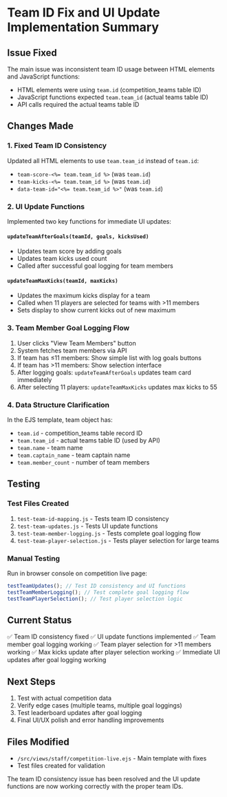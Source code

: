 # Team ID Fix and UI Update Implementation Summary

## Issue Fixed

The main issue was inconsistent team ID usage between HTML elements and JavaScript functions:

- HTML elements were using `team.id` (competition_teams table ID)
- JavaScript functions expected `team.team_id` (actual teams table ID)
- API calls required the actual teams table ID

## Changes Made

### 1. Fixed Team ID Consistency

Updated all HTML elements to use `team.team_id` instead of `team.id`:

- `team-score-<%= team.team_id %>` (was `team.id`)
- `team-kicks-<%= team.team_id %>` (was `team.id`)
- `data-team-id="<%= team.team_id %>"` (was `team.id`)

### 2. UI Update Functions

Implemented two key functions for immediate UI updates:

#### `updateTeamAfterGoals(teamId, goals, kicksUsed)`

- Updates team score by adding goals
- Updates team kicks used count
- Called after successful goal logging for team members

#### `updateTeamMaxKicks(teamId, maxKicks)`

- Updates the maximum kicks display for a team
- Called when 11 players are selected for teams with >11 members
- Sets display to show current kicks out of new maximum

### 3. Team Member Goal Logging Flow

1. User clicks "View Team Members" button
2. System fetches team members via API
3. If team has ≤11 members: Show simple list with log goals buttons
4. If team has >11 members: Show selection interface
5. After logging goals: `updateTeamAfterGoals` updates team card immediately
6. After selecting 11 players: `updateTeamMaxKicks` updates max kicks to 55

### 4. Data Structure Clarification

In the EJS template, team object has:

- `team.id` - competition_teams table record ID
- `team.team_id` - actual teams table ID (used by API)
- `team.name` - team name
- `team.captain_name` - team captain name
- `team.member_count` - number of team members

## Testing

### Test Files Created

1. `test-team-id-mapping.js` - Tests team ID consistency
2. `test-team-updates.js` - Tests UI update functions
3. `test-team-member-logging.js` - Tests complete goal logging flow
4. `test-team-player-selection.js` - Tests player selection for large teams

### Manual Testing

Run in browser console on competition live page:

```javascript
testTeamUpdates(); // Test ID consistency and UI functions
testTeamMemberLogging(); // Test complete goal logging flow
testTeamPlayerSelection(); // Test player selection logic
```

## Current Status

✅ Team ID consistency fixed
✅ UI update functions implemented
✅ Team member goal logging working
✅ Team player selection for >11 members working
✅ Max kicks update after player selection working
✅ Immediate UI updates after goal logging working

## Next Steps

1. Test with actual competition data
2. Verify edge cases (multiple teams, multiple goal loggings)
3. Test leaderboard updates after goal logging
4. Final UI/UX polish and error handling improvements

## Files Modified

- `/src/views/staff/competition-live.ejs` - Main template with fixes
- Test files created for validation

The team ID consistency issue has been resolved and the UI update functions are now working correctly with the proper team IDs.
